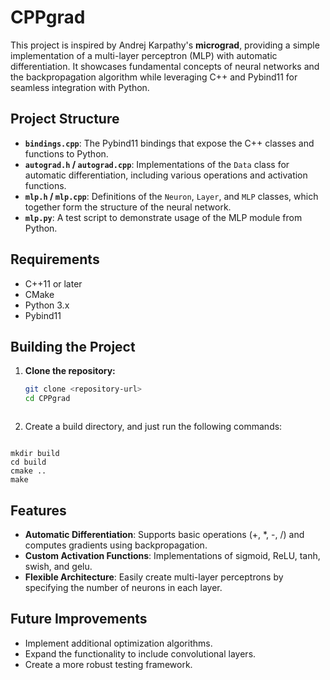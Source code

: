 # CPPgrad

This project is inspired by Andrej Karpathy's **micrograd**, providing a simple implementation of a multi-layer perceptron (MLP) with automatic differentiation. It showcases fundamental concepts of neural networks and the backpropagation algorithm while leveraging C++ and Pybind11 for seamless integration with Python.

## Project Structure

- **`bindings.cpp`**: The Pybind11 bindings that expose the C++ classes and functions to Python.
- **`autograd.h` / `autograd.cpp`**: Implementations of the `Data` class for automatic differentiation, including various operations and activation functions.
- **`mlp.h` / `mlp.cpp`**: Definitions of the `Neuron`, `Layer`, and `MLP` classes, which together form the structure of the neural network.
- **`mlp.py`**: A test script to demonstrate usage of the MLP module from Python.

## Requirements

- C++11 or later
- CMake
- Python 3.x
- Pybind11

## Building the Project

1. **Clone the repository:**
   ```bash
   git clone <repository-url>
   cd CPPgrad



2. Create a build directory, and just run the following commands:

<pre><code>
mkdir build
cd build
cmake ..
make
</code></pre>

<h2>Features</h2>

<ul>
  <li><strong>Automatic Differentiation</strong>: Supports basic operations (+, *, -, /) and computes gradients using backpropagation.</li>
  <li><strong>Custom Activation Functions</strong>: Implementations of sigmoid, ReLU, tanh, swish, and gelu.</li>
  <li><strong>Flexible Architecture</strong>: Easily create multi-layer perceptrons by specifying the number of neurons in each layer.</li>
</ul>

<h2>Future Improvements</h2>

<ul>
  <li>Implement additional optimization algorithms.</li>
  <li>Expand the functionality to include convolutional layers.</li>
  <li>Create a more robust testing framework.</li>
</ul>



